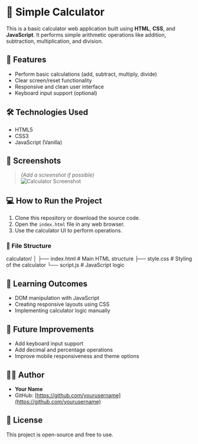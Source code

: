 # 🔢 Simple Calculator

This is a basic calculator web application built using **HTML**, **CSS**, and **JavaScript**. It performs simple arithmetic operations like addition, subtraction, multiplication, and division.

## 🚀 Features

- Perform basic calculations (add, subtract, multiply, divide)
- Clear screen/reset functionality
- Responsive and clean user interface
- Keyboard input support (optional)

## 🛠️ Technologies Used

- HTML5
- CSS3
- JavaScript (Vanilla)

## 📸 Screenshots

> *(Add a screenshot if possible)*  
![Calculator Screenshot](./screenshot.png)

## 💻 How to Run the Project

1. Clone this repository or download the source code.
2. Open the `index.html` file in any web browser.
3. Use the calculator UI to perform operations.

### 📁 File Structure

calculator/
│
├── index.html # Main HTML structure
├── style.css # Styling of the calculator
└── script.js # JavaScript logic

## 🧠 Learning Outcomes

- DOM manipulation with JavaScript
- Creating responsive layouts using CSS
- Implementing calculator logic manually

## 📌 Future Improvements

- Add keyboard input support
- Add decimal and percentage operations
- Improve mobile responsiveness and theme options

## 🙋‍♂️ Author

- **Your Name**
- GitHub: [https://github.com/yourusername](https://github.com/yourusername)

## 📄 License

This project is open-source and free to use.
